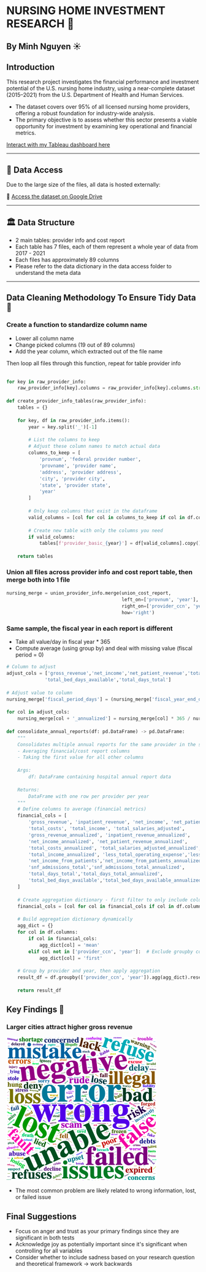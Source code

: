 # NURSING HOME INVESTMENT RESEARCH 🏥

## By Minh Nguyen ☀️

## Introduction
This research project investigates the financial performance and investment potential of the U.S. nursing home industry, using a near-complete dataset (2015–2021) from the U.S. Department of Health and Human Services.
- The dataset covers over 95% of all licensed nursing home providers, offering a robust foundation for industry-wide analysis.
- The primary objective is to assess whether this sector presents a viable opportunity for investment by examining key operational and financial metrics.

[Interact with my Tableau dashboard here](https://public.tableau.com/app/profile/minh.nguyen5432/viz/nursing_dashboard/FinancialPerformance)

---

## 📂 Data Access

Due to the large size of the files, all data is hosted externally:

🔗 [Access the dataset on Google Drive](https://drive.google.com/drive/folders/1tA6BRJbabY_oJSWi-kBEqZZwCEJ2o9Sp)

---

## 🏛 Data Structure
- 2 main tables: provider info and cost report
- Each table has 7 files, each of them represent a whole year of data from 2017 - 2021
- Each files has approximately 89 columns
- Please refer to the data dictionary in the data access folder to understand the meta data

---

## Data Cleaning Methodology To Ensure Tidy Data 🧹

### Create a function to standardize column name
- Lower all column name
- Change picked columns (19 out of 89 columns)
- Add the year column, which extracted out of the file name

Then loop all files through this function, repeat for table provider info

```python

for key in raw_provider_info:
    raw_provider_info[key].columns = raw_provider_info[key].columns.str.lower()

def create_provider_info_tables(raw_provider_info):
    tables = {}
    
    for key, df in raw_provider_info.items():
        year = key.split('_')[-1]
        
        # List the columns to keep
        # Adjust these column names to match actual data
        columns_to_keep = [
            'provnum', 'federal provider number',
            'provname', 'provider name',
            'address', 'provider address',
            'city', 'provider city',
            'state', 'provider state',
            'year'
        ]
        
        # Only keep columns that exist in the dataframe
        valid_columns = [col for col in columns_to_keep if col in df.columns]
        
        # Create new table with only the columns you need
        if valid_columns:
            tables[f'provider_basic_{year}'] = df[valid_columns].copy()
    
    return tables
```

### Union all files across provider info and cost report table, then merge both into 1 file

```python
nursing_merge = union_provider_info.merge(union_cost_report, 
                                          left_on=['provnum', 'year'], 
                                          right_on=['provider_ccn', 'year'], 
                                          how='right')

```

### Same sample, the fiscal year in each report is different
- Take all value/day in fiscal year * 365
- Compute average (using group by) and deal with missing value (fiscal period = 0)
```python
# Column to adjust
adjust_cols = ['gross_revenue','net_income','net_patient_revenue','total_costs','total_salaries_adjusted','total_income','less_total_operating_expense','net_income_from_patients','other_revenue','snf_admissions_total',
              'total_bed_days_available','total_days_total']

# Adjust value to column
nursing_merge['fiscal_period_days'] = (nursing_merge['fiscal_year_end_date'] - nursing_merge['fiscal_year_begin_date']).dt.days

for col in adjust_cols:
    nursing_merge[col + '_annualized'] = nursing_merge[col] * 365 / nursing_merge['fiscal_period_days']

def consolidate_annual_reports(df: pd.DataFrame) -> pd.DataFrame:
    """
    Consolidates multiple annual reports for the same provider in the same year by:
    - Averaging financial/cost report columns
    - Taking the first value for all other columns
    
    Args:
        df: DataFrame containing hospital annual report data
        
    Returns:
        DataFrame with one row per provider per year
    """
    # Define columns to average (financial metrics)
    financial_cols = [
        'gross_revenue', 'inpatient_revenue', 'net_income', 'net_patient_revenue',
        'total_costs', 'total_income', 'total_salaries_adjusted',
        'gross_revenue_annualized', 'inpatient_revenue_annualized', 
        'net_income_annualized', 'net_patient_revenue_annualized',
        'total_costs_annualized', 'total_salaries_adjusted_annualized', 
        'total_income_annualized', 'less_total_operating_expense','less_total_operating_expense_annualized',
        'net_income_from_patients','net_income_from_patients_annualized','other_revenue','other_revenue_annualized',
        'snf_admissions_total','snf_admissions_total_annualized',
        'total_days_total','total_days_total_annualized',
        'total_bed_days_available','total_bed_days_available_annualized'
    ]
    
    # Create aggregation dictionary - first filter to only include columns that exist in df
    financial_cols = [col for col in financial_cols if col in df.columns]
    
    # Build aggregation dictionary dynamically
    agg_dict = {}
    for col in df.columns:
        if col in financial_cols:
            agg_dict[col] = 'mean'
        elif col not in ['provider_ccn', 'year']:  # Exclude groupby columns
            agg_dict[col] = 'first'
    
    # Group by provider and year, then apply aggregation
    result_df = df.groupby(['provider_ccn', 'year']).agg(agg_dict).reset_index()
    
    return result_df
```

## Key Findings 🔑

### Larger cities attract higher gross revenue
![FP_rev_by_state](https://github.com/minhnbnguyen/DATA-332/blob/main/Chase_Complaint_Analysis/visualization/wordcloud.png)
- The most common problem are likely related to wrong information, lost, or failed issue


## Final Suggestions
- Focus on anger and trust as your primary findings since they are significant in both tests
- Acknowledge joy as potentially important since it's significant when controlling for all variables
- Consider whether to include sadness based on your research question and theoretical framework -> work backwards
